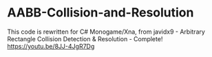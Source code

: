 # AABB-Collision-and-Resolution
This code is rewritten for C# Monogame/Xna, from javidx9 - Arbitrary Rectangle Collision Detection & Resolution - Complete!
https://youtu.be/8JJ-4JgR7Dg

